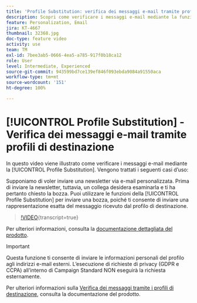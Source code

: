 ```yaml
---
title: 'Profile Substitution: verifica dei messaggi e-mail tramite profili di destinazione'
description: Scopri come verificare i messaggi e-mail mediante la funzione di sostituzione del profilo.
feature: Personalization, Email
jira: KT-4667
thumbnail: 32368.jpg
doc-type: feature video
activity: use
team: TM
exl-id: 7bee3ab5-0666-4ea5-a785-917f0b18ca12
role: User
level: Intermediate, Experienced
source-git-commit: 943599bd7ce139ef846f093ebda9084a91550aca
workflow-type: tm+mt
source-wordcount: '151'
ht-degree: 100%

---
```


# [!UICONTROL Profile Substitution] - Verifica dei messaggi e-mail tramite profili di destinazione

In questo video viene illustrato come verificare i messaggi e-mail mediante la [!UICONTROL Profile Substitution]. Vengono trattati i seguenti casi d’uso:

Supponiamo di voler inviare una newsletter via e-mail personalizzata. Prima di inviare la newsletter, tuttavia, un collega desidera esaminarla e ti ha pertanto chiesto la bozza. Puoi utilizzare le funzioni della [!UICONTROL Profile Substitution] per inviare una bozza, poiché ti consente di inviare una rappresentazione esatta del messaggio ricevuto dal profilo di destinazione.

>[!VIDEO](https://video.tv.adobe.com/v/32368?learn=on){transcript=true}

Per ulteriori informazioni, consulta la [documentazione dettagliata del prodotto](https://experienceleague.adobe.com/docs/campaign-standard/using/testing-and-sending/preparing-and-testing-messages/testing-messages-using-target.html?lang=it).

>[!IMPORTANT]
>
>Questa funzione ti consente di inviare le informazioni personali del profilo agli indirizzi e-mail esterni. L’esecuzione di richieste di privacy (GDPR e CCPA) all’interno di Campaign Standard NON eseguirà la richiesta esternamente.

Per ulteriori informazioni sulla [Verifica dei messaggi tramite i profili di destinazione](https://experienceleague.adobe.com/docs/campaign-standard/using/testing-and-sending/preparing-and-testing-messages/testing-messages-using-target.html?lang=it), consulta la documentazione del prodotto.
